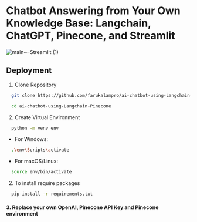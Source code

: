# Chatbot Answering from Your Own Knowledge Base: Langchain, ChatGPT, Pinecone, and Streamlit
![main-·-Streamlit (1)](https://github.com/farukalampro/ai-chatbot-using-Langchain-Pinecone/assets/92469073/3f3ff527-f330-409f-959f-674846deb9a7)

## Deployment

1. Clone Repository 

```bash
  git clone https://github.com/farukalampro/ai-chatbot-using-Langchain-Pinecone.git
```
```bash
  cd ai-chatbot-using-Langchain-Pinecone
```
2. Create Virtual Environment
```bash
  python -m venv env
```
 - For Windows:
```bash
  .\env\Scripts\activate
```
 - For macOS/Linux:
```bash
  source env/bin/activate
```

2. To install require packages 

```bash
  pip install -r requirements.txt
```
#### 3. Replace your own OpenAI, Pinecone API Key and Pinecone environment
